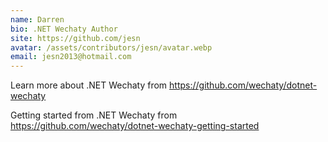 ```yaml
---
name: Darren
bio: .NET Wechaty Author
site: https://github.com/jesn
avatar: /assets/contributors/jesn/avatar.webp
email: jesn2013@hotmail.com
---
```


Learn more about .NET Wechaty from <https://github.com/wechaty/dotnet-wechaty>

Getting started from .NET Wechaty from <https://github.com/wechaty/dotnet-wechaty-getting-started>
